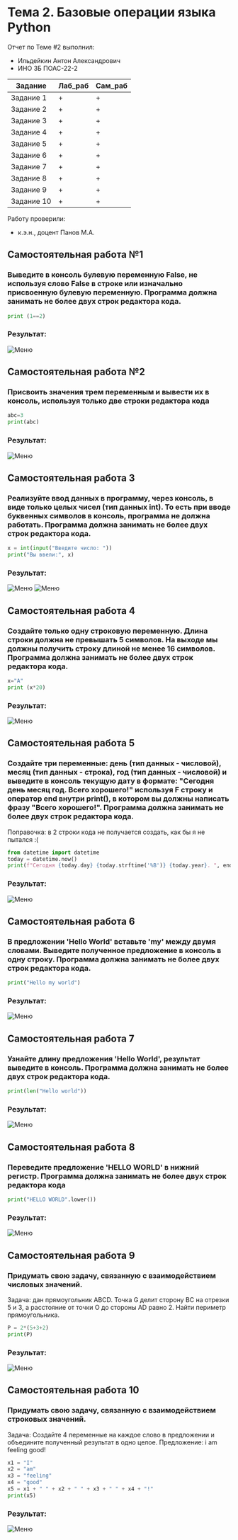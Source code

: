 # Тема 2. Базовые операции языка Python
Отчет по Теме #2 выполнил:
- Ильдейкин Антон Александрович
- ИНО ЗБ ПОАС-22-2

| Задание | Лаб_раб | Сам_раб |
| ------ | ------ | ------ |
| Задание 1 | + | + |
| Задание 2 | + | + |
| Задание 3 | + | + |
| Задание 4 | + | + |
| Задание 5 | + | + |
| Задание 6 | + | + |
| Задание 7 | + | + |
| Задание 8 | + | + |
| Задание 9 | + | + |
| Задание 10 | + | + |


Работу проверили:
- к.э.н., доцент Панов М.А.
## Самостоятельная работа №1
### Выведите в консоль булевую переменную False, не используя слово False в строке или изначально присвоенную булевую переменную. Программа должна занимать не более двух строк редактора кода.

```python
print (1==2)
```
### Результат:
![Меню](https://github.com/Dirtzzz/Tema_2/blob/main/2.1.png)

## Самостоятельная работа №2
### Присвоить значения трем переменным и вывести их в консоль, используя только две строки редактора кода

```python
abc=3
print(abc)
```

### Результат:
![Меню](https://github.com/Dirtzzz/Tema_2/blob/main/2.2.png)

## Самостоятельная работа 3
### Реализуйте ввод данных в программу, через консоль, в виде только целых чисел (тип данных int). То есть при вводе буквенных символов в консоль, программа не должна работать. Программа должна занимать не более двух строк редактора кода.

```python
x = int(input("Введите число: "))
print("Вы ввели:", x)
```

### Результат:
![Меню](https://github.com/Dirtzzz/Tema_2/blob/main/2.3.png)
![Меню](https://github.com/Dirtzzz/Tema_2/blob/main/2.3(2).png)

## Самостоятельная работа 4
### Создайте только одну строковую переменную. Длина строки должна не превышать 5 символов. На выходе мы должны получить строку длиной не менее 16 символов. Программа должна занимать не более двух строк редактора кода.

```python
x="А"
print (x*20)
```

### Результат:
![Меню](https://github.com/Dirtzzz/Tema_2/blob/main/2.4.png)

## Самостоятельная работа 5
### Создайте три переменные: день (тип данных - числовой), месяц (тип данных - строка), год (тип данных - числовой) и выведите в консоль текущую дату в формате: "Сегодня день месяц год. Всего хорошего!" используя F строку и оператор end внутри print(), в котором вы должны написать фразу "Всего хорошего!". Программа должна занимать не более двух строк редактора кода.
Поправочка: в 2 строки кода не получается создать, как бы я не пытался :(

```python
from datetime import datetime
today = datetime.now()
print(f"Сегодня {today.day} {today.strftime('%B')} {today.year}. ", end="Всего хорошего!\n")
```

### Результат:
![Меню](https://github.com/Dirtzzz/Tema_2/blob/main/2.5.png)

## Самостоятельная работа 6
### В предложении 'Hello World' вставьте 'my' между двумя словами. Выведите полученное предложение в консоль в одну строку. Программа должна занимать не более двух строк редактора кода.


```python
print("Hello my world")
```

### Результат:
![Меню](https://github.com/Dirtzzz/Tema_2/blob/main/2.6.png)

## Самостоятельная работа 7
### Узнайте длину предложения 'Hello World', результат выведите в консоль. Программа должна занимать не более двух строк редактора кода.


```python
print(len("Hello world"))
```

### Результат:
![Меню](https://github.com/Dirtzzz/Tema_2/blob/main/2.7.png)

## Самостоятельная работа 8
### Переведите предложение 'HELLO WORLD' в нижний регистр. Программа должна занимать не более двух строк редактора кода


```python
print("HELLO WORLD".lower())
```

### Результат:
![Меню](https://github.com/Dirtzzz/Tema_2/blob/main/2.8.png)

## Самостоятельная работа 9
### Придумать свою задачу, связанную с взаимодействием числовых значений. 
Задача: дан прямоугольник ABCD. Точка G делит сторону BC на отрезки 5 и 3, а расстояние от точки O до стороны AD равно 2. Найти периметр прямоугольника.


```python
P = 2*(5+3+2)
print(P)
```

### Результат:
![Меню](https://github.com/Dirtzzz/Tema_2/blob/main/2.9.png)

## Самостоятельная работа 10
### Придумать свою задачу, связанную с взаимодействием строковых значений. 
Задача: Создайте 4 переменные на каждое слово в предложении и объедините полученный результат в одно целое.
Предложение: i am feeling good!

```python
x1 = "I"
x2 = "am"
x3 = "feeling"
x4 = "good"
x5 = x1 + " " + x2 + " " + x3 + " " + x4 + "!"
print(x5)
```

### Результат:
![Меню](https://github.com/Dirtzzz/Tema_2/blob/main/2.10.png)
